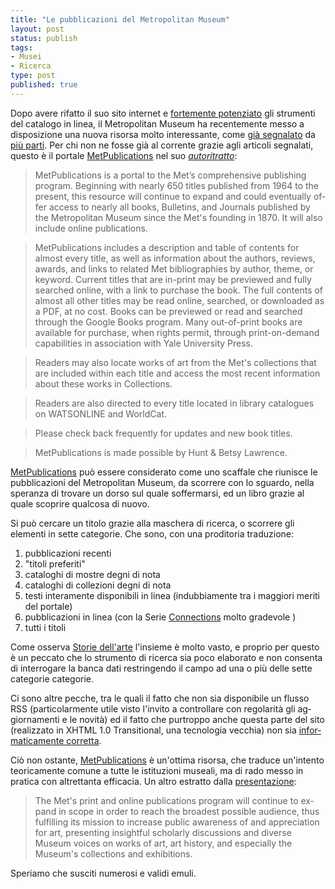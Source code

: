 ```yaml
--- 
title: "Le pubblicazioni del Metropolitan Museum"
layout: post
status: publish
tags:
- Musei
- Ricerca
type: post
published: true
---
```

Dopo avere rifatto il suo sito internet e [fortemente potenziato][1] gli strumenti del catalogo in linea, il <span lang="en">Metropolitan Museum</span> ha recentemente messo a disposizione una nuova risorsa molto interessante, come [già segnalato][2] da [più parti][3]. Per chi non ne fosse già al corrente grazie agli articoli segnalati, questo è il portale [<span lang="en">MetPublications</span>][7] nel suo [*autoritratto*][4]:

><span lang="en">MetPublications is a portal to the Met’s comprehensive publishing program. Beginning with nearly 650 titles published from 1964 to the present, this resource will continue to expand and could eventually offer access to nearly all books, Bulletins, and Journals published by the Metropolitan Museum since the Met's founding in 1870. It will also include online publications.

>MetPublications includes a description and table of contents for almost every title, as well as information about the authors, reviews, awards, and links to related Met bibliographies by author, theme, or keyword. Current titles that are in-print may be previewed and fully searched online, with a link to purchase the book. The full contents of almost all other titles may be read online, searched, or downloaded as a PDF, at no cost. Books can be previewed or read and searched through the Google Books program. Many out-of-print books are available for purchase, when rights permit, through print-on-demand capabilities in association with Yale University Press.

>Readers may also locate works of art from the Met's collections that are included within each title and access the most recent information about these works in Collections.

>Readers are also directed to every title located in library catalogues on WATSONLINE and WorldCat.

>Please check back frequently for updates and new book titles.

>MetPublications is made possible by Hunt & Betsy Lawrence.</span>

[<span lang="en">MetPublications</span>][7] può essere considerato come uno scaffale che riunisce le pubblicazioni del <span lang="en">Metropolitan Museum</span>, da scorrere con lo sguardo, nella speranza di trovare un dorso sul quale soffermarsi, ed un libro grazie al quale scoprire qualcosa di nuovo.

Si può cercare un titolo grazie alla maschera di ricerca, o scorrere gli elementi in sette categorie. Che sono, con una proditoria traduzione:

1. pubblicazioni recenti
2. "titoli preferiti"
3. cataloghi di mostre degni di nota
4. cataloghi di collezioni degni di nota
5. testi interamente disponibili in linea (indubbiamente tra i maggiori meriti del portale)
6. pubblicazioni in linea (con la Serie [<span lang="en">Connections</span>][5] molto gradevole )
7. tutti i titoli

Come osserva [Storie dell'arte][3] l'insieme è molto vasto, e proprio per questo è un peccato che lo strumento di ricerca sia poco elaborato e  non consenta di interrogare la banca dati restringendo il campo ad una o più delle sette categorie categorie.

Ci sono altre pecche, tra le quali il fatto che non sia disponibile un flusso <abb title="Really Simple Syndication" lang="en">RSS</abbr> (particolarmente utile visto l'invito a controllare con regolarità gli aggiornamenti e le novità) ed il fatto che purtroppo anche questa parte del sito (realizzato in <abb title="eXtensible HyperText Markup Language" lang="en">XHTML</abbr> 1.0 <span lang="en">Transitional</span>, una tecnologia vecchia) non sia [informaticamente corretta][6].

Ciò non ostante, [<span lang="en">MetPublications</span>][7] è un'ottima risorsa, che traduce un'intento teoricamente comune a tutte le istituzioni museali, ma di rado messo in pratica con altrettanta efficacia. Un altro estratto dalla [presentazione][2]:

><span lang="en">The Met's print and online publications program will continue to expand in scope in order to reach the broadest possible audience, thus fulfilling its mission to increase public awareness of and appreciation for art, presenting insightful scholarly discussions and diverse Museum voices on works of art, art history, and especially the Museum's collections and exhibitions.</span>

Speriamo che susciti numerosi e validi emuli.

[1]:/2011/11/01/cataloghi-in-linea-si-rinnovano-ii-plauso-al-metropolitan-museum.html "Qui su Zeriuno"
[2]:http://www.latribunedelart.com/le-metropolitan-museum-propose-ses-publications-epuisees-en-telechargement-gratuit-article004032.html "La Tribune de l'art, in francese"
[3]:http://storiedellarte.com/2012/10/metpublications.html "Store dell'arte, in italiano"
[4]:http://www.metmuseum.org/research/metpublications/about-metpublications "MetPublications, in inglese"
[5]: http://www.metmuseum.org/research/metpublications/Connections?Tag=Online%20publications&title=&author=&pt=&tc=&dept= "Scheda di presentazione di Connections, in inglese"
[6]:http://validator.w3.org/check?uri=www.metmuseum.org%2Fresearch%2Fmetpublications&charset=%28detect+automatically%29&doctype=Inline&group=0 "Come attesta lo strumento del W3C"
[7]:http://www.metmuseum.org/research/metpublications "MetPublications, in inglese"